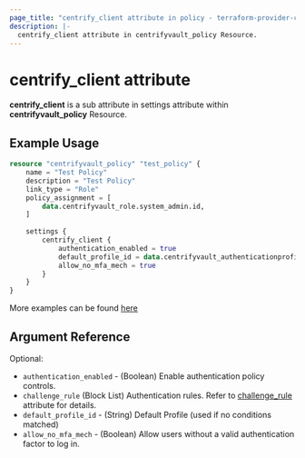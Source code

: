 ```yaml
---
page_title: "centrify_client attribute in policy - terraform-provider-centrifyvault"
description: |-
  centrify_client attribute in centrifyvault_policy Resource.
---
```


# centrify_client attribute

**centrify_client** is a sub attribute in settings attribute within **centrifyvault_policy** Resource.

## Example Usage

```terraform
resource "centrifyvault_policy" "test_policy" {
    name = "Test Policy"
    description = "Test Policy"
    link_type = "Role"
    policy_assignment = [
        data.centrifyvault_role.system_admin.id,
    ]
    
    settings {
        centrify_client {
            authentication_enabled = true
            default_profile_id = data.centrifyvault_authenticationprofile.newdevice_auth_pf.id
            allow_no_mfa_mech = true
        }
    }
}
```

More examples can be found [here](../../../examples/centrifyvault_policy/centrify_client.tf)

## Argument Reference

Optional:

- `authentication_enabled` - (Boolean) Enable authentication policy controls.
- `challenge_rule` (Block List) Authentication rules. Refer to [challenge_rule](../attribute_challengerule.md) attribute for details.
- `default_profile_id` - (String) Default Profile (used if no conditions matched)
- `allow_no_mfa_mech` - (Boolean) Allow users without a valid authentication factor to log in.
